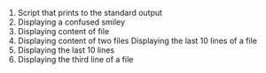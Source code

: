 1. Script that prints to the standard output
1. Displaying a confused smiley
2. Displaying content of file
3. Displaying content of two files
Displaying the last 10 lines of a file
5. Displaying the last 10 lines
6. Displaying the third line of a file
